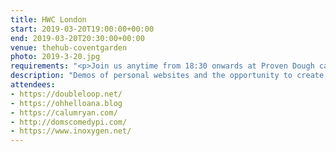 ```yaml
---
title: HWC London
start: 2019-03-20T19:00:00+00:00
end: 2019-03-20T20:30:00+00:00
venue: thehub-coventgarden
photo: 2019-3-20.jpg
requirements: "<p>Join us anytime from 18:30 onwards at Proven Dough cafe below Hub by Premier Inn hotel in Covent Garden. The main event starts at 19:00. No need to check-in at the venue, just look out for <a href='http://ohhelloana.blog'>Ana</a>, <a href='https://calumryan.com'>Calum</a> or <a href='https://doubleloop.net'>Neil</a>, the organisers, usually sitting towards the back of the cafe.</p><p>There are a few different ways you can register for Homebrew Website Club London:</p>"
description: "Demos of personal websites and the opportunity to create, update or experiment on your personal website"
attendees:
- https://doubleloop.net/
- https://ohhelloana.blog
- https://calumryan.com/
- http://domscomedypi.com/
- https://www.inoxygen.net/
---
```

